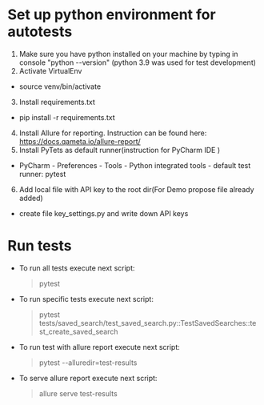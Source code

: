 # Set up python environment for autotests
1. Make sure you have python installed on your machine by typing in console "python --version" 
   (python 3.9 was used for test development)
2. Activate VirtualEnv
- source venv/bin/activate
3. Install requirements.txt
- pip install -r requirements.txt
4. Install Allure for reporting. Instruction can be found here: https://docs.qameta.io/allure-report/
5. Install PyTets as default runner(instruction for PyCharm IDE )
- PyCharm - Preferences - Tools - Python integrated tools - default test runner: pytest
6. Add local file with API key to the root dir(For Demo propose file already added)
- create file key_settings.py and write down API keys

# Run tests
- To run all tests execute next script:
  >pytest
- To run specific tests execute next script:
  >pytest tests/saved_search/test_saved_search.py::TestSavedSearches::test_create_saved_search
- To run test with allure report execute next script: 
  >pytest --alluredir=test-results
- To serve allure report execute next script: 
  >allure serve test-results
